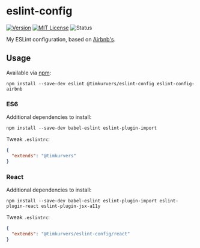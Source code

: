 # eslint-config

[![Version](https://badgen.net/npm/v/@timkurvers/eslint-config)](https://www.npmjs.org/package/@timkurvers/eslint-config)
[![MIT License](https://badgen.net/github/license/timkurvers/eslint-config)](LICENSE.md)
![Status](https://badgen.net/github/status/timkurvers/eslint-config)

My ESLint configuration, based on [Airbnb's](https://github.com/airbnb/javascript/tree/master/packages/eslint-config-airbnb).

## Usage

Available via [npm](https://www.npmjs.com):

```shell
npm install --save-dev eslint @timkurvers/eslint-config eslint-config-airbnb
```

### ES6

Additional dependencies to install:

```shell
npm install --save-dev babel-eslint eslint-plugin-import
```

Tweak `.eslintrc`:

```json
{
  "extends": "@timkurvers"
}
```

### React

Additional dependencies to install:

```shell
npm install --save-dev babel-eslint eslint-plugin-import eslint-plugin-react eslint-plugin-jsx-a11y
```

Tweak `.eslintrc`:

```json
{
  "extends": "@timkurvers/eslint-config/react"
}
```
